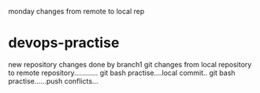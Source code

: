 monday changes from remote to local rep
# devops-practise
new repository
changes done by branch1
git changes from local repository to remote repository............
git bash practise....local commit..
git bash practise......push conflicts...






